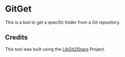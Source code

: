 # GitGet
This is a tool to get a specific folder from a Git repository.


## Credits
This tool was built using the [LibGit2Sharp](https://github.com/libgit2/libgit2sharp) Project.
